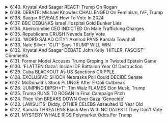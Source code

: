 <details>
<summary>6140. Krystal And Saagar REACT: Trump On Rogan</summary><br>

<a href="https://www.youtube.com/watch?v=9DI9QkunnJw" target="_blank">
    <img src="https://img.youtube.com/vi/9DI9QkunnJw/maxresdefault.jpg" 
        alt="[Youtube]" width="200">
</a>

# Krystal And Saagar REACT: Trump On Rogan


</details>

<details>
<summary>6139. DEBATE: Michael Knowles CHALLENGED On Feminism, IVF, Trump</summary><br>

<a href="https://www.youtube.com/watch?v=7mFRIppbBCA" target="_blank">
    <img src="https://img.youtube.com/vi/7mFRIppbBCA/maxresdefault.jpg" 
        alt="[Youtube]" width="200">
</a>

# DEBATE: Michael Knowles CHALLENGED On Feminism, IVF, Trump


</details>

<details>
<summary>6138. Saagar REVEALS How To Vote In 2024</summary><br>

<a href="https://www.youtube.com/watch?v=0s5FOkLhxkY" target="_blank">
    <img src="https://img.youtube.com/vi/0s5FOkLhxkY/maxresdefault.jpg" 
        alt="[Youtube]" width="200">
</a>

# Saagar REVEALS How To Vote In 2024


</details>

<details>
<summary>6137. BBC DEBUNKS Israel Hospital Gold Bunker Lies</summary><br>

<a href="https://www.youtube.com/watch?v=TeiyDGsbSws" target="_blank">
    <img src="https://img.youtube.com/vi/TeiyDGsbSws/maxresdefault.jpg" 
        alt="[Youtube]" width="200">
</a>

# BBC DEBUNKS Israel Hospital Gold Bunker Lies


</details>

<details>
<summary>6136. Abercrombie CEO INDICTED On Male Trafficking Charges</summary><br>

<a href="https://www.youtube.com/watch?v=XcDyNBY0kQY" target="_blank">
    <img src="https://img.youtube.com/vi/XcDyNBY0kQY/maxresdefault.jpg" 
        alt="[Youtube]" width="200">
</a>

# Abercrombie CEO INDICTED On Male Trafficking Charges


</details>

<details>
<summary>6135. Republicans CRUSH Nevada Early Vote</summary><br>

<a href="https://www.youtube.com/watch?v=OS1h5t5d2Ao" target="_blank">
    <img src="https://img.youtube.com/vi/OS1h5t5d2Ao/maxresdefault.jpg" 
        alt="[Youtube]" width="200">
</a>

# Republicans CRUSH Nevada Early Vote


</details>

<details>
<summary>6134. 'WORD SALAD CITY': Axelrod PANS Kamala Townhall</summary><br>

<a href="https://www.youtube.com/watch?v=vBtZJF4s4LA" target="_blank">
    <img src="https://img.youtube.com/vi/vBtZJF4s4LA/maxresdefault.jpg" 
        alt="[Youtube]" width="200">
</a>

# 'WORD SALAD CITY': Axelrod PANS Kamala Townhall


</details>

<details>
<summary>6133. Nate Silver: 'GUT' Says TRUMP WILL WIN</summary><br>

<a href="https://www.youtube.com/watch?v=Xo5TCvfjNWI" target="_blank">
    <img src="https://img.youtube.com/vi/Xo5TCvfjNWI/maxresdefault.jpg" 
        alt="[Youtube]" width="200">
</a>

# Nate Silver: 'GUT' Says TRUMP WILL WIN


</details>

<details>
<summary>6132. Krystal And Saagar DEBATE John Kelly 'HITLER, FASCIST' Comments</summary><br>

<a href="https://www.youtube.com/watch?v=QCG3GBU3OWg" target="_blank">
    <img src="https://img.youtube.com/vi/QCG3GBU3OWg/maxresdefault.jpg" 
        alt="[Youtube]" width="200">
</a>

# Krystal And Saagar DEBATE John Kelly 'HITLER, FASCIST' Comments


</details>

<details>
<summary>6131. Former Model Accuses Trump Groping In Twisted Epstein Game</summary><br>

<a href="https://www.youtube.com/watch?v=IgMB7qBFhuU" target="_blank">
    <img src="https://img.youtube.com/vi/IgMB7qBFhuU/maxresdefault.jpg" 
        alt="[Youtube]" width="200">
</a>

# Former Model Accuses Trump Groping In Twisted Epstein Game


</details>

<details>
<summary>6130. 'FLATTEN Gaza': Inside IDF Battalion Year Of Destruction</summary><br>

<a href="https://www.youtube.com/watch?v=Q2eJHOKBpZw" target="_blank">
    <img src="https://img.youtube.com/vi/Q2eJHOKBpZw/maxresdefault.jpg" 
        alt="[Youtube]" width="200">
</a>

# 'FLATTEN Gaza': Inside IDF Battalion Year Of Destruction


</details>

<details>
<summary>6129. Cuba BLACKOUT As US Sanctions CRIPPLE</summary><br>

<a href="https://www.youtube.com/watch?v=YudfjkAAPTU" target="_blank">
    <img src="https://img.youtube.com/vi/YudfjkAAPTU/maxresdefault.jpg" 
        alt="[Youtube]" width="200">
</a>

# Cuba BLACKOUT As US Sanctions CRIPPLE


</details>

<details>
<summary>6128. EXCLUSIVE: SHOCK Nebraska Poll Could DECIDE Senate</summary><br>

<a href="https://www.youtube.com/watch?v=AD-IKSLP7-8" target="_blank">
    <img src="https://img.youtube.com/vi/AD-IKSLP7-8/maxresdefault.jpg" 
        alt="[Youtube]" width="200">
</a>

# EXCLUSIVE: SHOCK Nebraska Poll Could DECIDE Senate


</details>

<details>
<summary>6127. McDonald's Stock PLUNGE After E Coli Outbreak</summary><br>

<a href="https://www.youtube.com/watch?v=yu1jqIep3xs" target="_blank">
    <img src="https://img.youtube.com/vi/yu1jqIep3xs/maxresdefault.jpg" 
        alt="[Youtube]" width="200">
</a>

# McDonald's Stock PLUNGE After E Coli Outbreak


</details>

<details>
<summary>6126. 'JUMPING DIPSH*T': Tim Walz FLAMES Elon Musk, Trump</summary><br>

<a href="https://www.youtube.com/watch?v=jUEuvddCI8g" target="_blank">
    <img src="https://img.youtube.com/vi/jUEuvddCI8g/maxresdefault.jpg" 
        alt="[Youtube]" width="200">
</a>

# 'JUMPING DIPSH*T': Tim Walz FLAMES Elon Musk, Trump


</details>

<details>
<summary>6125. Trump RUNS TO ROGAN In Final Campaign Pitch</summary><br>

<a href="https://www.youtube.com/watch?v=ThpMySFg0JI" target="_blank">
    <img src="https://img.youtube.com/vi/ThpMySFg0JI/maxresdefault.jpg" 
        alt="[Youtube]" width="200">
</a>

# Trump RUNS TO ROGAN In Final Campaign Pitch


</details>

<details>
<summary>6124. Theo Von BREAKS DOWN Over Gaza 'Genocide'</summary><br>

<a href="https://www.youtube.com/watch?v=o-agETc7wp8" target="_blank">
    <img src="https://img.youtube.com/vi/o-agETc7wp8/maxresdefault.jpg" 
        alt="[Youtube]" width="200">
</a>

# Theo Von BREAKS DOWN Over Gaza 'Genocide'


</details>

<details>
<summary>6123. LAWSUITS: Diddy, OTHER CELEBS Assaulted 13 Year Old</summary><br>

<a href="https://www.youtube.com/watch?v=WyewlciSOYk" target="_blank">
    <img src="https://img.youtube.com/vi/WyewlciSOYk/maxresdefault.jpg" 
        alt="[Youtube]" width="200">
</a>

# LAWSUITS: Diddy, OTHER CELEBS Assaulted 13 Year Old


</details>

<details>
<summary>6122. Kamala THREATENS Black Men With NO DATES If They Don't Vote</summary><br>

<a href="https://www.youtube.com/watch?v=8jZ4SQyC9kU" target="_blank">
    <img src="https://img.youtube.com/vi/8jZ4SQyC9kU/maxresdefault.jpg" 
        alt="[Youtube]" width="200">
</a>

# Kamala THREATENS Black Men With NO DATES If They Don't Vote


</details>

<details>
<summary>6121. MYSTERY WHALE RIGS Polymarket Odds For Trump</summary><br>

<a href="https://www.youtube.com/watch?v=1INviKkv7-c" target="_blank">
    <img src="https://img.youtube.com/vi/1INviKkv7-c/maxresdefault.jpg" 
        alt="[Youtube]" width="200">
</a>

# MYSTERY WHALE RIGS Polymarket Odds For Trump


</details>

